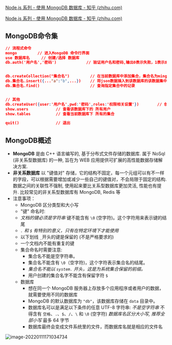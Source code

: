 [Node.js 系列 - 使用 MongoDB 数据库 - 知乎 (zhihu.com)](https://zhuanlan.zhihu.com/p/52726571)

[Node.js 系列 - 使用 MongoDB 数据库 - 知乎 (zhihu.com)](https://zhuanlan.zhihu.com/p/52726571)



## MongoDB命令集

```json
// 流程式命令
mongo         // 进入MongoDB 命令行界面
use 数据库名     // 创建/选择 数据库
db.auth('用户名','密码')             // 验证用户名和密码,输出0表示失败，1表示成功,验证后可以进行增删改查操作


db.createCollection("集合名")         // 在当前数据库中添加集合，集合名为ming
db.集合名.insert({..."a":"b",...})    // 将json数据插入到该数据库的该数据集中
db.集合名.find()                      // 查询指定集合中的记录


// 其他
db.createUser({user:'用户名',pwd:'密码',roles:'权限相关设置'})        // 创建新用户 
show.users            // 查看该数据库下的 所有用户
show.tables           // 查看当前数据库下 所有的集合

quit()                // 退出
```



## MongoDB概述

- **MongoDB**  是由 C++ 语言编写的, 基于分布式文件存储的数据库. 属于 NoSql (非关系型数据库) 的一种, 旨在为 WEB 应用提供可扩展的高性能数据存储解决方案.
-  **非关系数据库** 以 "键值对" 存储，它的结构不固定，每一个元组可以有不一样的字段，可以根据需要增加或减少一些自己的键值对，不会局限于固定的结构. 数据之间的关联性不强制, 使用起来要比关系型数据库更加灵活, 性能也有提升. 比较常见的非关系型数据库有 MongoDB, Redis 等
- 注意事项：
  - MongoDB 区分类型和大小写
  -  "键" 命名时: 
    - *文档的键必须是字符串* 键不能含有 `\0` (空字符)。这个字符用来表示键的结尾
    -  *`.` 和 `$` 有特别的意义，只有在特定环境下才能使用*
    - 以下划线 `_`开头的键是保留的 (不是严格要求的)
    - 一个文档内不能有重复的键
  - 集合命名时需要注意: 
    - 集合名不能是空字符串。
    - 集合名不能含有 `\0`（空字符)，这个字符表示集合名的结尾。
    -  *集合名不能以 `system.` 开头，这是为系统集合保留的前缀。* 
    - 用户创建的集合名字不能含有保留字符 `$`
  - 数据库
    - 想在同一个 MongoDB 服务器上存放多个应用程序或者用户的数据，就需要使用不同的数据库
    - MongoDB 的默认数据库为 `"db"`，该数据库存储在 `data` 目录中。
    - 数据库名可以是满足以下条件的任意 UTF-8 字符串: *不是空字符串* 不得含有 `空格`、`.`、`$`、`/`、`\` 和 `\0` (空字符) *数据库名区分大小写, 推荐全部小写* 最多 64 字节
    - 数据库最终会变成文件系统里的文件，而数据库名就是相应的文件名

![image-20220111171034734](C:\Users\86138\AppData\Roaming\Typora\typora-user-images\image-20220111171034734.png)